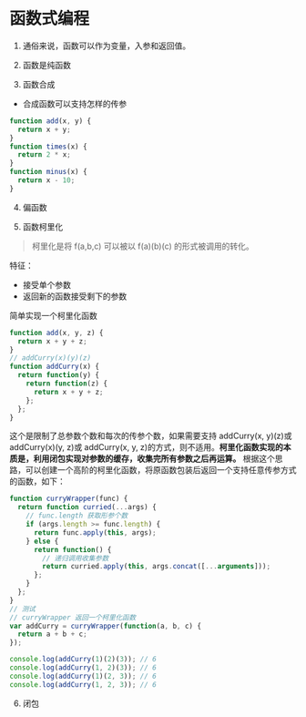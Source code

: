 # 函数式编程

1. 通俗来说，函数可以作为变量，入参和返回值。

2. 函数是纯函数
3. 函数合成

- 合成函数可以支持怎样的传参

```js
function add(x, y) {
  return x + y;
}
function times(x) {
  return 2 * x;
}
function minus(x) {
  return x - 10;
}
```

4. 偏函数

5. 函数柯里化

> 柯里化是将 f(a,b,c) 可以被以 f(a)(b)(c) 的形式被调用的转化。

特征：

- 接受单个参数
- 返回新的函数接受剩下的参数

简单实现一个柯里化函数

```js
function add(x, y, z) {
  return x + y + z;
}
// addCurry(x)(y)(z)
function addCurry(x) {
  return function(y) {
    return function(z) {
      return x + y + z;
    };
  };
}
```

这个是限制了总参数个数和每次的传参个数，如果需要支持 addCurry(x, y)(z)或 addCurry(x)(y, z)或 addCurry(x, y, z)的方式，则不适用。**柯里化函数实现的本质是，利用闭包实现对参数的缓存，收集完所有参数之后再运算。**
根据这个思路，可以创建一个高阶的柯里化函数，将原函数包装后返回一个支持任意传参方式的函数，如下：

```js
function curryWrapper(func) {
  return function curried(...args) {
    // func.length 获取形参个数
    if (args.length >= func.length) {
      return func.apply(this, args);
    } else {
      return function() {
        // 递归调用收集参数
        return curried.apply(this, args.concat([...arguments]));
      };
    }
  };
}
// 测试
// curryWrapper 返回一个柯里化函数
var addCurry = curryWrapper(function(a, b, c) {
  return a + b + c;
});

console.log(addCurry(1)(2)(3)); // 6
console.log(addCurry(1, 2)(3)); // 6
console.log(addCurry(1)(2, 3)); // 6
console.log(addCurry(1, 2, 3)); // 6
```

6. 闭包
